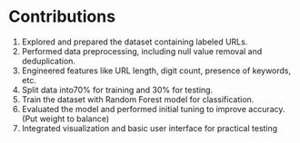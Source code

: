 # Contributions

1.	Explored and prepared the dataset containing labeled URLs.
2.	Performed data preprocessing, including null value removal and deduplication.
3.	Engineered features like URL length, digit count, presence of keywords, etc.
4.	Split data into70% for training and 30% for testing.
5.	Train the dataset with Random Forest model for classification.
6.	Evaluated the model and performed initial tuning to improve accuracy. (Put weight to balance) 
7.	Integrated visualization and basic user interface for practical testing

